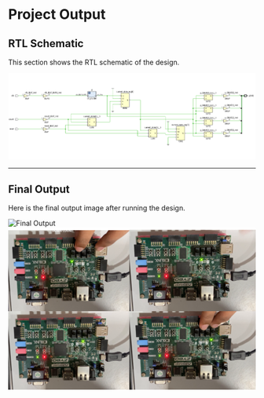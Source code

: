 # Project Output

## RTL Schematic
This section shows the RTL schematic of the design.

![RTL Schematic](./media/rtl.png)

---

## Final Output
Here is the final output image after running the design.

![Final Output](./media/op.png)
![Final Output](./media/downcount.png)


